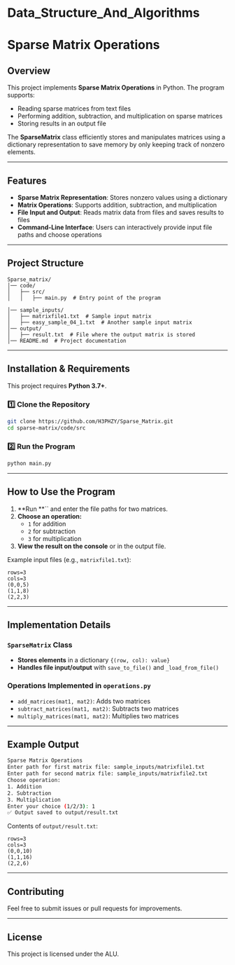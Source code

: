 # Data_Structure_And_Algorithms

# Sparse Matrix Operations

## Overview

This project implements **Sparse Matrix Operations** in Python. The program supports:

- Reading sparse matrices from text files
- Performing addition, subtraction, and multiplication on sparse matrices
- Storing results in an output file

The **SparseMatrix** class efficiently stores and manipulates matrices using a dictionary representation to save memory by only keeping track of nonzero elements.

---

## Features

- **Sparse Matrix Representation**: Stores nonzero values using a dictionary
- **Matrix Operations**: Supports addition, subtraction, and multiplication
- **File Input and Output**: Reads matrix data from files and saves results to files
- **Command-Line Interface**: Users can interactively provide input file paths and choose operations

---

## Project Structure

```
Sparse_matrix/
│── code/
│   ├── src/
│   │   ├── main.py  # Entry point of the program

│── sample_inputs/
│   ├── matrixfile1.txt  # Sample input matrix
│   ├── easy_sample_04_1.txt  # Another sample input matrix
│── output/
│   ├── result.txt  # File where the output matrix is stored
│── README.md  # Project documentation
```

---

## Installation & Requirements

This project requires **Python 3.7+**.

### 1️⃣ Clone the Repository

```sh
git clone https://github.com/H3PHZY/Sparse_Matrix.git
cd sparse-matrix/code/src
```

### 2️⃣ Run the Program

```sh
python main.py
```

---

## How to Use the Program

1. **Run **`` and enter the file paths for two matrices.
2. **Choose an operation:**
   - `1` for addition
   - `2` for subtraction
   - `3` for multiplication
3. **View the result on the console** or in the output file.

Example input files (e.g., `matrixfile1.txt`):

```
rows=3
cols=3
(0,0,5)
(1,1,8)
(2,2,3)
```

---

## Implementation Details

### `SparseMatrix` Class

- **Stores elements** in a dictionary `{(row, col): value}`
- **Handles file input/output** with `save_to_file()` and `_load_from_file()`

### Operations Implemented in `operations.py`

- `add_matrices(mat1, mat2)`: Adds two matrices
- `subtract_matrices(mat1, mat2)`: Subtracts two matrices
- `multiply_matrices(mat1, mat2)`: Multiplies two matrices

---

## Example Output

```sh
Sparse Matrix Operations
Enter path for first matrix file: sample_inputs/matrixfile1.txt
Enter path for second matrix file: sample_inputs/matrixfile2.txt
Choose operation:
1. Addition
2. Subtraction
3. Multiplication
Enter your choice (1/2/3): 1
✅ Output saved to output/result.txt
```

Contents of `output/result.txt`:

```
rows=3
cols=3
(0,0,10)
(1,1,16)
(2,2,6)
```

---

## Contributing

Feel free to submit issues or pull requests for improvements.

---

## License

This project is licensed under the ALU.